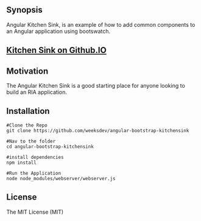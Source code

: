 ## Synopsis

Angular Kitchen Sink, is an example of how to add common components to an Angular application using bootswatch.

<h2><a href="http://weeksdev.github.io/angular-bootstrap-kitchensink">Kitchen Sink on Github.IO</a></h2>

## Motivation

The Angular Kitchen Sink is a good starting place for anyone looking to build an RIA application.

## Installation

``` Sh
#Clone the Repo
git clone https://github.com/weeksdev/angular-bootstrap-kitchensink

#Nav to the folder 
cd angular-bootstrap-kitchensink

#install dependencies
npm install

#Run the Application
node node_modules/webserver/webserver.js
```

## License

The MIT License (MIT)